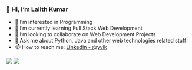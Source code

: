 ### 👋 Hi, I’m Lalith Kumar
- 👀 I’m interested in Programming
- 🌱 I’m currently learning Full Stack Web Development
- 💞️ I’m looking to collaborate on Web Development Projects
- 💬 Ask me about Python, Java and other web technologies related stuff
- 📫 How to reach me: [LinkedIn - @yvlk](https://www.linkedin.com/in/yvlk)


<img align="center" src="https://github-readme-stats.vercel.app/api?username=lalith050101&&show_icons=true&title_color=ffffff&icon_color=bb2acf&text_color=daf7dc&bg_color=191919"/>

<img align="center" src="https://github-readme-stats.vercel.app/api/top-langs/?username=lalith050101&layout=compact" />
